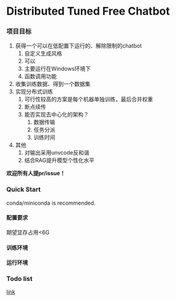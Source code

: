 # Distributed Tuned Free Chatbot
### 项目目标
1. 获得一个可以在低配置下运行的、解除限制的chatbot
   1. 自定义生成风格
   2. 可以
   3. 主要运行在Windows环境下
   4. 函数调用功能
2. 收集训练数据、得到一个数据集
3. 实现分布式训练
   1. 可行性较高的方案是每个机器单独训练，最后合并权重
   2. 断点续传
   3. 能否实现去中心化的架构？
      1. 数据传输
      2. 任务分派
      3. 训练时间
4. 其他
   1. 对输出采用unvcode反和谐
   2. 结合RAG提升模型个性化水平

**欢迎所有人提pr/issue！**

### Quick Start
conda/miniconda is recommended.
#### 配置要求
期望显存占用<6G
#### 训练环境

#### 运行环境



### Todo list
[link](./TODO.md)

